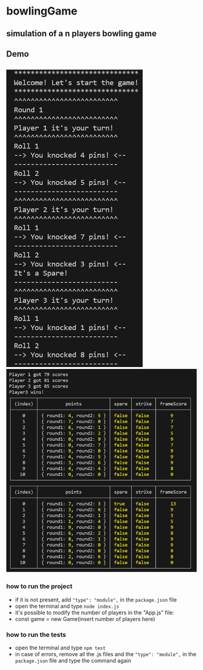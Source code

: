 # bowlingGame
 simulation of a n players bowling game
 ---
 ## Demo
![demo img 1](https://github.com/alessandraCo/bowlingGame/blob/main/bowling1.png)
![demo img 2](https://github.com/alessandraCo/bowlingGame/blob/main/bowling2.png)
 ---
 ### how to run the project
 - if it is not present, add `"type": "module",` in the `package.json` file
 - open the terminal and type `node index.js`
 - it's possible to modify the number of players in the "App.js" file:
 - const game = new Game(insert number of players here)
### how to run the tests
- open the terminal and type `npm test`
- in case of errors, remove all the .js files and the `"type": "module",` in the `package.json` file and type the command again

 
